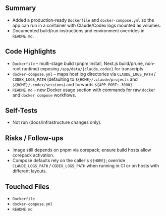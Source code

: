 ## Summary

- Added a production-ready `Dockerfile` and `docker-compose.yml` so the app can run in a container with Claude/Codex logs mounted as volumes.
- Documented build/run instructions and environment overrides in `README.md`.

## Code Highlights

- `Dockerfile` – multi-stage build (pnpm install, Next.js build/prune, non-root runtime) exposing `/app/data/{claude,codex}` for transcripts.
- `docker-compose.yml` – maps host log directories via `CLAUDE_LOGS_PATH` / `CODEX_LOGS_PATH` (defaulting to `${HOME}/.claude/projects` and `${HOME}/.codex/sessions`) and forwards `${APP_PORT:-3000}`.
- `README.md` – new Docker usage section with commands for raw `docker` and `docker compose` workflows.

## Self-Tests

- Not run (docs/infrastructure changes only).

## Risks / Follow-ups

- Image still depends on pnpm via corepack; ensure build hosts allow corepack activation.
- Compose defaults rely on the caller's `${HOME}`; override `CLAUDE_LOGS_PATH` / `CODEX_LOGS_PATH` when running in CI or on hosts with different layouts.

## Touched Files

- `Dockerfile`
- `docker-compose.yml`
- `README.md`
